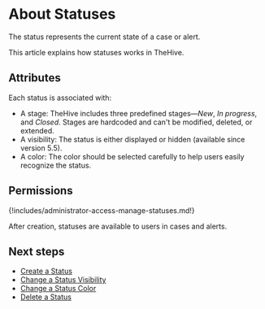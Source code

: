 # About Statuses

The status represents the current state of a case or alert.

This article explains how statuses works in TheHive.

## Attributes

Each status is associated with:

* A stage: TheHive includes three predefined stages—*New*, *In progress*, and *Closed*. Stages are hardcoded and can't be modified, deleted, or extended.
* A visibility: The status is either displayed or hidden (available since version 5.5).
* A color: The color should be selected carefully to help users easily recognize the status.

## Permissions

{!includes/administrator-access-manage-statuses.md!}

After creation, statuses are available to users in cases and alerts.

## Next steps

* [Create a Status](create-a-status.md)
* [Change a Status Visibility](change-visibility-of-a-status.md)
* [Change a Status Color](change-color-of-a-status.md)
* [Delete a Status](delete-a-status.md)